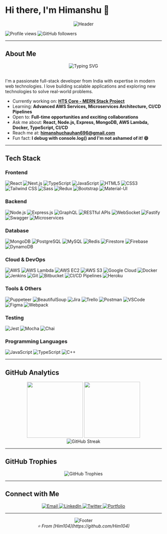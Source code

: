 # Hi there, I'm Himanshu 👋

<div align="center">
  <img src="https://capsule-render.vercel.app/api?type=waving&color=0:667eea,100:764ba2&height=300&section=header&text=Full-Stack%20Developer&fontSize=50&fontColor=white&animation=fadeIn&desc=MERN%20Stack%20Enthusiast%20|%20Cloud%20Technology%20Explorer&descAlignY=65&descAlign=50" alt="Header" />
</div>

<p align="left">
  <img src="https://komarev.com/ghpvc/?username=him104&label=Profile%20views&color=0e75b6&style=flat-square" alt="Profile views" />
  <img src="https://img.shields.io/github/followers/him104?label=Followers&style=flat-square&color=0e75b6" alt="GitHub followers" />
</p>

---

##  About Me

<div align="center">
  <img src="https://readme-typing-svg.herokuapp.com?font=Fira+Code&size=22&duration=3000&pause=1000&color=667EEA&center=true&vCenter=true&width=600&lines=Passionate+Full-Stack+Developer;MERN+Stack+Expert;Cloud+Technology+Enthusiast;Always+Learning+New+Technologies" alt="Typing SVG" />
</div>

<br>

I'm a passionate full-stack developer from India with expertise in modern web technologies. I love building scalable applications and exploring new technologies to solve real-world problems.

-  Currently working on: **[HTS Core - MERN Stack Project](https://github.com/Him104/hts-core)**
-  Learning: **Advanced AWS Services, Microservices Architecture, CI/CD Pipelines**
-  Open to: **Full-time opportunities and exciting collaborations**
-  Ask me about: **React, Node.js, Express, MongoDB, AWS Lambda, Docker, TypeScript, CI/CD**
-  Reach me at: **[himanshuchauhan696@gmail.com](mailto:himanshuchauhan696@gmail.com)**
-  Fun fact: **I debug with console.log() and I'm not ashamed of it! 😄**

---

##  Tech Stack

### Frontend
<p>
  <img src="https://img.shields.io/badge/React-20232A?style=for-the-badge&logo=react&logoColor=61DAFB" alt="React" />
  <img src="https://img.shields.io/badge/Next.js-000000?style=for-the-badge&logo=next.js&logoColor=white" alt="Next.js" />
  <img src="https://img.shields.io/badge/TypeScript-007ACC?style=for-the-badge&logo=typescript&logoColor=white" alt="TypeScript" />
  <img src="https://img.shields.io/badge/JavaScript-F7DF1E?style=for-the-badge&logo=javascript&logoColor=black" alt="JavaScript" />
  <img src="https://img.shields.io/badge/HTML5-E34F26?style=for-the-badge&logo=html5&logoColor=white" alt="HTML5" />
  <img src="https://img.shields.io/badge/CSS3-1572B6?style=for-the-badge&logo=css3&logoColor=white" alt="CSS3" />
  <img src="https://img.shields.io/badge/Tailwind_CSS-38B2AC?style=for-the-badge&logo=tailwind-css&logoColor=white" alt="Tailwind CSS" />
  <img src="https://img.shields.io/badge/Sass-CC6699?style=for-the-badge&logo=sass&logoColor=white" alt="Sass" />
  <img src="https://img.shields.io/badge/Redux-593D88?style=for-the-badge&logo=redux&logoColor=white" alt="Redux" />
  <img src="https://img.shields.io/badge/Bootstrap-563D7C?style=for-the-badge&logo=bootstrap&logoColor=white" alt="Bootstrap" />
  <img src="https://img.shields.io/badge/Material--UI-0081CB?style=for-the-badge&logo=material-ui&logoColor=white" alt="Material-UI" />
</p>

### Backend
<p>
  <img src="https://img.shields.io/badge/Node.js-43853D?style=for-the-badge&logo=node.js&logoColor=white" alt="Node.js" />
  <img src="https://img.shields.io/badge/Express.js-404D59?style=for-the-badge&logo=express&logoColor=white" alt="Express.js" />
  <img src="https://img.shields.io/badge/GraphQL-E10098?style=for-the-badge&logo=graphql&logoColor=white" alt="GraphQL" />
  <img src="https://img.shields.io/badge/REST_API-FF6C37?style=for-the-badge&logo=postman&logoColor=white" alt="RESTful APIs" />
  <img src="https://img.shields.io/badge/WebSocket-4EA94B?style=for-the-badge&logo=socket.io&logoColor=white" alt="WebSocket" />
  <img src="https://img.shields.io/badge/Fastify-000000?style=for-the-badge&logo=fastify&logoColor=white" alt="Fastify" />
  <img src="https://img.shields.io/badge/Swagger-85EA2D?style=for-the-badge&logo=swagger&logoColor=black" alt="Swagger" />
  <img src="https://img.shields.io/badge/Microservices-1572B6?style=for-the-badge&logo=microgenetics&logoColor=white" alt="Microservices" />
</p>

### Database
<p>
  <img src="https://img.shields.io/badge/MongoDB-4EA94B?style=for-the-badge&logo=mongodb&logoColor=white" alt="MongoDB" />
  <img src="https://img.shields.io/badge/PostgreSQL-316192?style=for-the-badge&logo=postgresql&logoColor=white" alt="PostgreSQL" />
  <img src="https://img.shields.io/badge/MySQL-00000F?style=for-the-badge&logo=mysql&logoColor=white" alt="MySQL" />
  <img src="https://img.shields.io/badge/Redis-DC382D?style=for-the-badge&logo=redis&logoColor=white" alt="Redis" />
  <img src="https://img.shields.io/badge/Firestore-FFCA28?style=for-the-badge&logo=firebase&logoColor=black" alt="Firestore" />
  <img src="https://img.shields.io/badge/Firebase-FFCA28?style=for-the-badge&logo=firebase&logoColor=black" alt="Firebase" />
  <img src="https://img.shields.io/badge/DynamoDB-4053D6?style=for-the-badge&logo=amazon-dynamodb&logoColor=white" alt="DynamoDB" />
</p>

### Cloud & DevOps
<p>
  <img src="https://img.shields.io/badge/Amazon_AWS-232F3E?style=for-the-badge&logo=amazon-aws&logoColor=white" alt="AWS" />
  <img src="https://img.shields.io/badge/AWS_Lambda-FF9900?style=for-the-badge&logo=aws-lambda&logoColor=white" alt="AWS Lambda" />
  <img src="https://img.shields.io/badge/AWS_EC2-FF9900?style=for-the-badge&logo=amazon-ec2&logoColor=white" alt="AWS EC2" />
  <img src="https://img.shields.io/badge/AWS_S3-FF9900?style=for-the-badge&logo=amazon-s3&logoColor=white" alt="AWS S3" />
  <img src="https://img.shields.io/badge/Google_Cloud-4285F4?style=for-the-badge&logo=google-cloud&logoColor=white" alt="Google Cloud" />
  <img src="https://img.shields.io/badge/Docker-2496ED?style=for-the-badge&logo=docker&logoColor=white" alt="Docker" />
  <img src="https://img.shields.io/badge/Jenkins-D24939?style=for-the-badge&logo=jenkins&logoColor=white" alt="Jenkins" />
  <img src="https://img.shields.io/badge/Git-F05032?style=for-the-badge&logo=git&logoColor=white" alt="Git" />
  <img src="https://img.shields.io/badge/Bitbucket-0747a6?style=for-the-badge&logo=bitbucket&logoColor=white" alt="Bitbucket" />
  <img src="https://img.shields.io/badge/CI%2FCD-0066CC?style=for-the-badge&logo=azure-pipelines&logoColor=white" alt="CI/CD Pipelines" />
  <img src="https://img.shields.io/badge/Heroku-430098?style=for-the-badge&logo=heroku&logoColor=white" alt="Heroku" />
</p>

### Tools & Others
<p>
  <img src="https://img.shields.io/badge/Puppeteer-40B5A8?style=for-the-badge&logo=puppeteer&logoColor=white" alt="Puppeteer" />
  <img src="https://img.shields.io/badge/BeautifulSoup-306998?style=for-the-badge&logo=python&logoColor=white" alt="BeautifulSoup" />
  <img src="https://img.shields.io/badge/Jira-0052CC?style=for-the-badge&logo=jira&logoColor=white" alt="Jira" />
  <img src="https://img.shields.io/badge/Trello-0079BF?style=for-the-badge&logo=trello&logoColor=white" alt="Trello" />
  <img src="https://img.shields.io/badge/Postman-FF6C37?style=for-the-badge&logo=postman&logoColor=white" alt="Postman" />
  <img src="https://img.shields.io/badge/VSCode-007ACC?style=for-the-badge&logo=visual-studio-code&logoColor=white" alt="VSCode" />
  <img src="https://img.shields.io/badge/Figma-F24E1E?style=for-the-badge&logo=figma&logoColor=white" alt="Figma" />
  <img src="https://img.shields.io/badge/Webpack-8DD6F9?style=for-the-badge&logo=webpack&logoColor=black" alt="Webpack" />
</p>

### Testing
<p>
  <img src="https://img.shields.io/badge/Jest-C21325?style=for-the-badge&logo=jest&logoColor=white" alt="Jest" />
  <img src="https://img.shields.io/badge/Mocha-8D6748?style=for-the-badge&logo=mocha&logoColor=white" alt="Mocha" />
  <img src="https://img.shields.io/badge/Chai-A30701?style=for-the-badge&logo=chai&logoColor=white" alt="Chai" />
</p>

### Programming Languages
<p>
  <img src="https://img.shields.io/badge/JavaScript-F7DF1E?style=for-the-badge&logo=javascript&logoColor=black" alt="JavaScript" />
  <img src="https://img.shields.io/badge/TypeScript-007ACC?style=for-the-badge&logo=typescript&logoColor=white" alt="TypeScript" />
  <img src="https://img.shields.io/badge/C++-00599C?style=for-the-badge&logo=c%2B%2B&logoColor=white" alt="C++" />
</p>

---

##  GitHub Analytics

<div align="center">
  <img height="180em" src="https://github-readme-stats-sigma-five.vercel.app/api?username=him104&show_icons=true&theme=tokyonight&include_all_commits=true&count_private=true&cache_seconds=86400"/>
  <img height="180em" src="https://github-readme-stats-sigma-five.vercel.app/api/top-langs/?username=him104&layout=compact&langs_count=8&theme=tokyonight&cache_seconds=86400"/>
</div>

<div align="center">
  <img src="https://streak-stats.demolab.com/?user=him104&theme=tokyonight" alt="GitHub Streak" />
</div>

---

##  GitHub Trophies
<div align="center">
  <img src="https://github-profile-trophy.vercel.app/?username=him104&theme=tokyonight&no-frame=true&no-bg=true&margin-w=4&row=2&column=4" alt="GitHub Trophies" />
</div>

---

##  Connect with Me

<p align="center">
  <a href="mailto:himanshuchauhan696@gmail.com">
    <img src="https://img.shields.io/badge/Email-D14836?style=for-the-badge&logo=gmail&logoColor=white" alt="Email" />
  </a>
  <a href="https://linkedin.com/in/your-linkedin-username" target="_blank">
    <img src="https://img.shields.io/badge/LinkedIn-0077B5?style=for-the-badge&logo=linkedin&logoColor=white" alt="LinkedIn" />
  </a>
  <a href="https://twitter.com/your-twitter-username" target="_blank">
    <img src="https://img.shields.io/badge/Twitter-1DA1F2?style=for-the-badge&logo=twitter&logoColor=white" alt="Twitter" />
  </a>
  <a href="https://your-portfolio-website.com" target="_blank">
    <img src="https://img.shields.io/badge/Portfolio-FF5722?style=for-the-badge&logo=todoist&logoColor=white" alt="Portfolio" />
  </a>
</p>

---

<div align="center">
  <img src="https://capsule-render.vercel.app/api?type=waving&color=0:667eea,100:764ba2&height=100&section=footer" alt="Footer" />
  <br>
  <i>⭐️ From [Him104](https://github.com/Him104)</i>
  <br>
</div>
